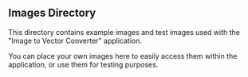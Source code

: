 ## Images Directory

This directory contains example images and test images used with the "Image to Vector Converter" application.

You can place your own images here to easily access them within the application, or use them for testing purposes.
